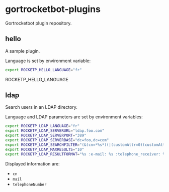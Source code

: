 # gortrocketbot-plugins

Gortrocketbot plugin repository.

## hello

A sample plugin.

Language is set by environment variable:
```bash
export ROCKETP_HELLO_LANGUAGE="fr"
```

ROCKETP_HELLO_LANGUAGE

## ldap

Search users in an LDAP directory.

Language and LDAP parameters are set by environment variables:
```bash
export ROCKETP_LDAP_LANGUAGE="fr"
export ROCKETP_LDAP_SERVERURL="ldap.foo.com"
export ROCKETP_LDAP_SERVERPORT="389"
export ROCKETP_LDAP_SERVERBASE="dc=foo,dc=com"
export ROCKETP_LDAP_SEARCHFILTER="(&(cn=*%s*)(|(customAttr=0)(customAttr=9)))"
export ROCKETP_LDAP_MAXRESULTS="10"
export ROCKETP_LDAP_RESULTFORMAT="%s :e-mail: %s :telephone_receiver: %s"
```

Displayed information are:
- `cn`
- `mail`
- `telephoneNumber`